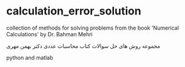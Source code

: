 # calculation_error_solution
collection of methods for solving problems from the book 'Numerical Calculations' by Dr. Bahman Mehri


مجموعه روش های حل سوالات کتاب محاسبات عددی دکتر بهمن مهری



python and matlab

